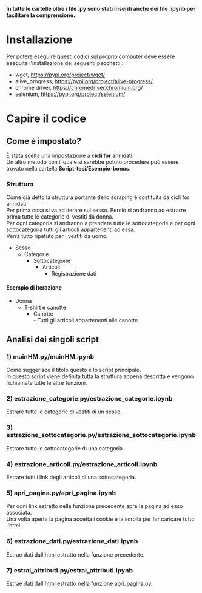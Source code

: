 
**In tutte le cartelle oltre i file .py sono stati inseriti anche dei file .ipynb per facilitare la comprensione.**  
# Installazione  
Per potere eseguire questi codici sul proprio computer deve essere eseguita l'installazione dei seguenti pacchetti :
- wget, https://pypi.org/project/wget/
- alive_progress, https://pypi.org/project/alive-progress/
- chrome driver, https://chromedriver.chromium.org/
- selenium, https://pypi.org/project/selenium/

# Capire il codice 
## Come è impostato?
È stata scelta una impostazione a **cicli for** annidati.  
Un altro metodo con il quale si sarebbe potuto procedere può essere trovato nella cartella **Script-tesi/Esempio-bonus**.  

### Struttura
Come già detto la struttura portante dello scraping è costituita da cicli for annidati.  
Per prima cosa si va ad iterare sul sesso.  Perciò si andranno ad estrarre prima tutte le categorie di vestiti da  donna.  
Per ogni categoria si andranno a prendere tutte le sottocategorie e per ogni sottocategoria tutti gli articoli appartenenti ad essa.  
Verrà tutto ripetuto per i vestiti da uomo.  
- Sesso
  - Categorie
     - Sottocategorie
        - Articoli
           - Registrazione dati 

#### Esempio di iterazione
- Donna 
    - T-shirt e canotte
        - Canotte  
              - Tutti gli articoli appartenenti alle canotte
              
## Analisi dei singoli script

### 1) mainHM.py/mainHM.ipynb
Come suggerisce il titolo questo è lo script principale.  
In questo script viene definita tutta la struttura appena descritta e vengono richiamate tutte le altre funzioni.  

### 2) estrazione_categorie.py/estrazione_categorie.ipynb
Estrare tutte le categorie di vestiti di un sesso.
### 3) estrazione_sottocategorie.py/estrazione_sottocategorie.ipynb
Estrare tutte le sottocategorie di una categoria.
### 4) estrazione_articoli.py/estrazione_articoli.ipynb
Estrare tutti i link degli articoli di una sottocategoria. 
### 5) apri_pagina.py/apri_pagina.ipynb
Per ogni link estratto nella funzione precedente apre la pagina ad esso associata.  
Una volta aperta la pagina accetta i cookie e la scrolla per far caricare tutto l'html. 
### 6) estrazione_dati.py/estrazione_dati.ipynb
Estrae  dati dall'html estratto nella funzione precedente. 
### 7) estrai_attributi.py/estrai_attributi.ipynb
Estrae  dati dall'html estratto nella funzione apri_pagina.py.
